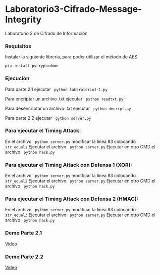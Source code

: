 # Laboratorio3-Cifrado-Message-Integrity
Laboratorio 3 de Cifrado de Información

### Requisitos
Instalar la siguiente libreria, para poder utilizar el método de AES

```pip install pycryptodome```

### Ejecución
Para parte 2.1 ejecutar ``` python laboratorio3-1.py```

Para encriptar un archivo .txt ejecutar  ``` python readtxt.py```

Para desencriptar un archivo .txt ejecutar  ``` python decript.py```

Para parte 2.2 ejecutar ``` python server.py```

### Para ejecutar el Timing Attack:
En el archivo ``` python server.py``` modificar la linea 83 colocando ``` str_equals```
Ejecutar el archivo ``` python server.py```
Ejecutar en otro CMD el archivo  ``` python hack.py```

### Para ejecutar el Timing Attack con Defensa 1 (XOR):
En el archivo ``` python server.py``` modificar la linea 83 colocando ``` str_equal2```
Ejecutar el archivo ``` python server.py```
Ejecutar en otro CMD el archivo  ``` python hack.py```

### Para ejecutar el Timing Attack con Defensa 2 (HMAC):
En el archivo ``` python server.py``` modificar la linea 83 colocando ``` str_equal3```
Ejecutar el archivo ``` python server.py```
Ejecutar en otro CMD el archivo  ``` python hack.py```

### Demo Parte 2.1
[Video](https://youtu.be/YdSS5iGNTsA)

### Demo Parte 2.2
[Video](https://youtu.be/Jdx2bAPVVG8)
